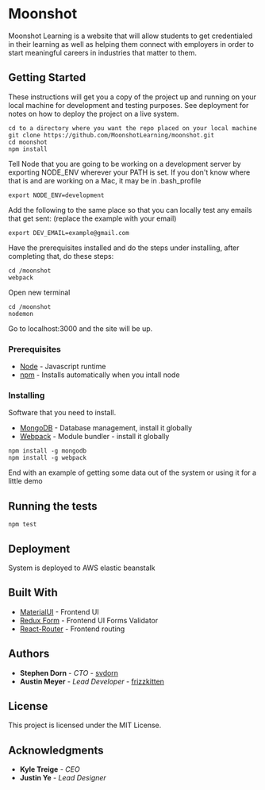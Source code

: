 # Moonshot

Moonshot Learning is a website that will allow students to get credentialed in their learning as well as helping them connect with employers in order to start meaningful careers in industries that matter to them.

## Getting Started

These instructions will get you a copy of the project up and running on your local machine for development and testing purposes. See deployment for notes on how to deploy the project on a live system.
```
cd to a directory where you want the repo placed on your local machine
git clone https://github.com/MoonshotLearning/moonshot.git
cd moonshot
npm install
```
Tell Node that you are going to be working on a development server by exporting NODE_ENV wherever your PATH is set. If you don't know where that is and are working on a Mac, it may be in .bash_profile
```
export NODE_ENV=development
```
Add the following to the same place so that you can locally test any emails that get sent: (replace the example with your email)
```
export DEV_EMAIL=example@gmail.com
```
Have the prerequisites installed and do the steps under installing, after completing that, do these steps:
```
cd /moonshot
webpack
```
Open new terminal
```
cd /moonshot
nodemon
```
Go to localhost:3000 and the site will be up.

### Prerequisites

* [Node](https://nodejs.org/en/) - Javascript runtime
* [npm](https://www.npmjs.com/) - Installs automatically when you intall node

### Installing

Software that you need to install.

* [MongoDB](https://docs.mongodb.com/manual/installation/) - Database management, install it globally
* [Webpack](https://www.npmjs.com/package/webpack) - Module bundler - install it globally
```
npm install -g mongodb
npm install -g webpack
```

End with an example of getting some data out of the system or using it for a little demo

## Running the tests
```
npm test
```

## Deployment

System is deployed to AWS elastic beanstalk

## Built With

* [MaterialUI](http://www.material-ui.com/) - Frontend UI
* [Redux Form](https://redux-form.com/7.2.0/) - Frontend UI Forms Validator
* [React-Router](https://github.com/ReactTraining/react-router) - Frontend routing

## Authors

* **Stephen Dorn** - *CTO* - [svdorn](https://github.com/svdorn)
* **Austin Meyer** - *Lead Developer* - [frizzkitten](https://github.com/frizzkitten)

## License

This project is licensed under the MIT License.

## Acknowledgments

* **Kyle Treige** - *CEO*
* **Justin Ye** - *Lead Designer*
